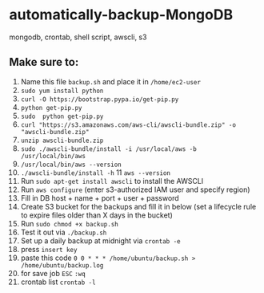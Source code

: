 # automatically-backup-MongoDB
mongodb, crontab, shell script, awscli, s3 
##  Make sure to:
 01) Name this file `backup.sh` and place it in `/home/ec2-user`
 02) `sudo yum install python`
 03) `curl -O https://bootstrap.pypa.io/get-pip.py`
 04) `python get-pip.py`
 05) `sudo  python get-pip.py`
 06) `curl "https://s3.amazonaws.com/aws-cli/awscli-bundle.zip" -o "awscli-bundle.zip"`
 07) `unzip awscli-bundle.zip`
 08) `sudo ./awscli-bundle/install -i /usr/local/aws -b /usr/local/bin/aws`
 09) `/usr/local/bin/aws --version`
 10) `./awscli-bundle/install -h`
 11  `aws --version`
 11) Run `sudo apt-get install awscli` to install the AWSCLI
 12) Run `aws configure` (enter s3-authorized IAM user and specify region)
 13) Fill in DB host + name + port + user + password
 15) Create S3 bucket for the backups and fill it in below (set a lifecycle rule to expire files older than X days in the bucket)
 16) Run `sudo chmod +x backup.sh`
 17) Test it out via  `./backup.sh`
 18) Set up a daily backup at midnight via `crontab -e`
 19) press `insert key`
 20) paste this code `0 0 * * * /home/ubuntu/backup.sh > /home/ubuntu/backup.log`
 21) for save job `ESC` `:wq`
 22) crontab list `crontab -l`
